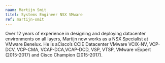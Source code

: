 ```yaml
---
naam: Martijn Smit 
titel: Systems Engineer NSX VMware
ref: martijn-smit 
---
```

Over 12 years of experience in designing and deploying datacenter environments on all layers, Martijn now works as a NSX Specialist at VMware Benelux. He is aCisco’s CCIE Datacenter  VMware VCIX-NV, VCP-DCV, VCP-CMA, VCAP-DCA,VCAP-DCD, VSP, VTSP, VMware vExpert (2015-2017) and Cisco Champion (2015-2017).
